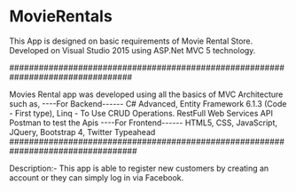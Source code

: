 # MovieRentals
This App is designed on basic requirements of Movie Rental Store.
Developed on Visual Studio 2015 using ASP.Net MVC 5 technology.

#################################################################################

Movies Rental app was developed using all the basics of MVC Architecture such as,
----For Backend------
C# Advanced,
Entity Framework 6.1.3 (Code - First type),
Linq - To Use CRUD Operations.
RestFull Web Services API
Postman to test the Apis
----For Frontend------
HTML5,
CSS,
JavaScript,
JQuery,
Bootstrap 4,
Twitter Typeahead
##################################################################################

Description:-
This app is able to register new customers by creating an account or they can simply log in via Facebook.
